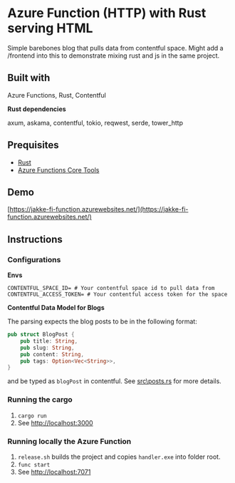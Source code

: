 # Azure Function (HTTP) with Rust serving HTML

Simple barebones blog that pulls data from contentful space. Might add a /frontend into this to demonstrate mixing rust and js in the same project.

## Built with

Azure Functions, Rust, Contentful

**Rust dependencies**

axum, askama, contentful, tokio, reqwest, serde, tower_http

## Prequisites

- [Rust](https://www.rust-lang.org/tools/install)
- [Azure Functions Core Tools](https://learn.microsoft.com/en-us/azure/azure-functions/functions-run-local?tabs=windows%2Cisolated-process%2Cnode-v4%2Cpython-v2%2Chttp-trigger%2Ccontainer-apps&pivots=programming-language-csharp)

## Demo

[https://jakke-fi-function.azurewebsites.net/](https://jakke-fi-function.azurewebsites.net/)

## Instructions

### Configurations

**Envs**

```
CONTENTFUL_SPACE_ID= # Your contentful space id to pull data from
CONTENTFUL_ACCESS_TOKEN= # Your contentful access token for the space
```

**Contentful Data Model for Blogs**

The parsing expects the blog posts to be in the following format:

```rust
pub struct BlogPost {
    pub title: String,
    pub slug: String,
    pub content: String,
    pub tags: Option<Vec<String>>,
}
```

and be typed as `blogPost` in contentful. See [src\posts.rs](src\posts.rs) for more details.

### Running the cargo

1. `cargo run`
2. See [http://localhost:3000](http://localhost:3000)

### Running locally the Azure Function
1. `release.sh` builds the project and copies `handler.exe` into folder root.
2. `func start`
3. See [http://localhost:7071](http://localhost:7071)